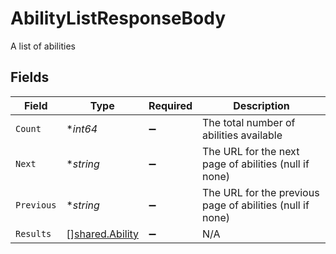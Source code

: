 # AbilityListResponseBody

A list of abilities


## Fields

| Field                                                     | Type                                                      | Required                                                  | Description                                               |
| --------------------------------------------------------- | --------------------------------------------------------- | --------------------------------------------------------- | --------------------------------------------------------- |
| `Count`                                                   | **int64*                                                  | :heavy_minus_sign:                                        | The total number of abilities available                   |
| `Next`                                                    | **string*                                                 | :heavy_minus_sign:                                        | The URL for the next page of abilities (null if none)     |
| `Previous`                                                | **string*                                                 | :heavy_minus_sign:                                        | The URL for the previous page of abilities (null if none) |
| `Results`                                                 | [][shared.Ability](../../../pkg/models/shared/ability.md) | :heavy_minus_sign:                                        | N/A                                                       |